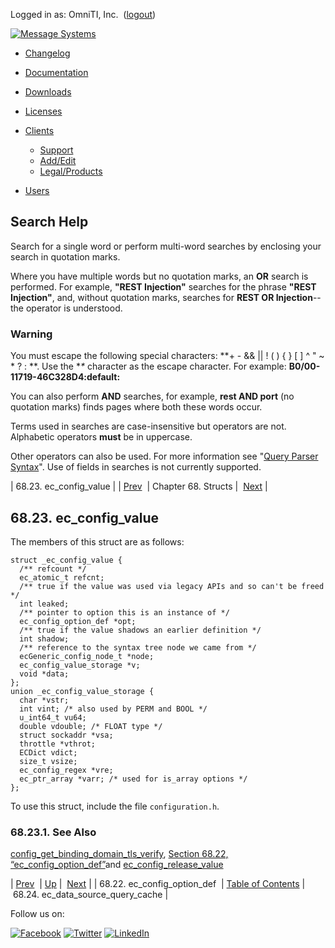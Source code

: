 Logged in as: OmniTI, Inc.  ([logout](https://support.messagesystems.com/logout.php))

[![Message Systems](https://support.messagesystems.com/images/ms-white205.png)](https://support.messagesystems.com/start.php) 

*   [Changelog](https://support.messagesystems.com/start.php?show=changelog)
*   [Documentation](https://support.messagesystems.com/docs/)
*   [Downloads](https://support.messagesystems.com/start.php)

*   [Licenses](https://support.messagesystems.com/license_summary.php)
*   <a href="">Clients</a>
    *   [Support](https://support.messagesystems.com/cs.php)
    *   [Add/Edit](https://support.messagesystems.com/edit_client.php)
    *   [Legal/Products](https://support.messagesystems.com/edit_products.php)
*   [Users](https://support.messagesystems.com/edit_customer.php)

## Search Help

Search for a single word or perform multi-word searches by enclosing your search in quotation marks.

Where you have multiple words but no quotation marks, an **OR** search is performed. For example, **"REST Injection"** searches for the phrase **"REST Injection"**, and, without quotation marks, searches for **REST OR Injection**--the operator is understood.

### Warning

You must escape the following special characters: **+ - && || ! ( ) { } [ ] ^ " ~ * ? : \**. Use the **\** character as the escape character. For example: **B0/00-11719-46C328D4\:default\:**

You can also perform **AND** searches, for example, **rest AND port** (no quotation marks) finds pages where both these words occur.

Terms used in searches are case-insensitive but operators are not. Alphabetic operators **must** be in uppercase.

Other operators can also be used. For more information see "[Query Parser Syntax](https://lucene.apache.org/core/old_versioned_docs/versions/3_0_0/queryparsersyntax.html)". Use of fields in searches is not currently supported.

| 68.23. ec_config_value |
| [Prev](structs.ec_config_option_def.php)  | Chapter 68. Structs |  [Next](structs.ec_data_source_query_cache.php) |

## 68.23. ec_config_value

The members of this struct are as follows:

```
struct _ec_config_value {
  /** refcount */
  ec_atomic_t refcnt;
  /** true if the value was used via legacy APIs and so can't be freed */
  int leaked;
  /** pointer to option this is an instance of */
  ec_config_option_def *opt;
  /** true if the value shadows an earlier definition */
  int shadow;
  /** reference to the syntax tree node we came from */
  ecGeneric_config_node_t *node;
  ec_config_value_storage *v;
  void *data;
};
union _ec_config_value_storage {
  char *vstr;
  int vint; /* also used by PERM and BOOL */
  u_int64_t vu64;
  double vdouble; /* FLOAT type */
  struct sockaddr *vsa;
  throttle *vthrot;
  ECDict vdict;
  size_t vsize;
  ec_config_regex *vre;
  ec_ptr_array *varr; /* used for is_array options */
};
```

To use this struct, include the file `configuration.h`.

### 68.23.1. See Also

[config_get_binding_domain_tls_verify](apis.config_get_binding_domain_tls_verify.php "config_get_binding_domain_tls_verify"), [Section 68.22, “ec_config_option_def”](structs.ec_config_option_def.php "68.22. ec_config_option_def")and [ec_config_release_value](apis.ec_config_release_value.php "ec_config_release_value")

| [Prev](structs.ec_config_option_def.php)  | [Up](structs.php) |  [Next](structs.ec_data_source_query_cache.php) |
| 68.22. ec_config_option_def  | [Table of Contents](index.php) |  68.24. ec_data_source_query_cache |

Follow us on:

[![Facebook](https://support.messagesystems.com/images/icon-facebook.png)](http://www.facebook.com/messagesystems) [![Twitter](https://support.messagesystems.com/images/icon-twitter.png)](http://twitter.com/#!/MessageSystems) [![LinkedIn](https://support.messagesystems.com/images/icon-linkedin.png)](http://www.linkedin.com/company/message-systems)